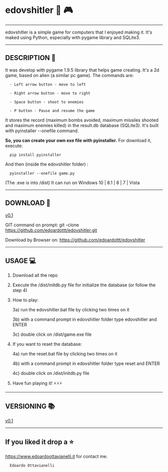 # edovshitler 👾 🎮
---------------------

edovshitler is a simple game for computers that I enjoyed making it. It's maked using Python, especially with pygame library and SQLite3.

--------------------------
DESCRIPTION :mega:
--------------------------

It was develop with pygame 1.9.5 library that helps game creating. It's a 2d game, based on alien (a similar pc game). The commands are:

      - Left arrow button - move to left
      
      - Right arrow button - move to right
      
      - Space button - shoot to enemies
      
      - P button - Pause and resume the game
      
It stores the record (maximum bombs avoided, maximum missiles shooted and maximum enemies killed) in the result.db database (SQLite3). It's built with pyinstaller --onefile command.

**So, you can create your own exe file with pyinstaller.**
For download it, execute:

      pip install pyinstaller

And then (inside the edovshitler folder) :

      pyinstaller --onefile game.py

(The .exe is into /dist)
It can run on Windows 10 | 8.1 | 8 | 7 | Vista

--------------------------
DOWNLOAD :satellite:
--------------------------

[v0.1](https://github.com/edoardottt/edovshitler/releases/tag/v0.1)

GIT command on prompt: git -clone https://github.com/edoardottt/edovshitler.git

Download by Browser on: https://github.com/edoardottt/edovshitler

--------------------------
USAGE :computer:
--------------------------

1) Download all the repo

2) Execute the /dist/initdb.py file for initialize the database (or follow the step 4)

3) How to play: 

      3a) run the edovshitler.bat file by clicking two times on it
      
      3b) with a command prompt in edovshitler folder type edovshitler and ENTER
      
      3c) double click on /dist/game.exe file
      
4) If you want to reset the database:

      4a) run the reset.bat file by clicking two times on it
      
      4b) with a command prompt in edovshitler folder type reset and ENTER
      
      4c) double click on /dist/initdb.py file
      
5) Have fun playing it!
:zap::zap::zap:

--------------------------
VERSIONING :books:
--------------------------

[v0.1](https://github.com/edoardottt/edovshitler/releases/tag/v0.1)

--------------------------
If you liked it drop a :star:
--------------------------

https://www.edoardoottavianelli.it for contact me.


      Edoardo Ottavianelli
